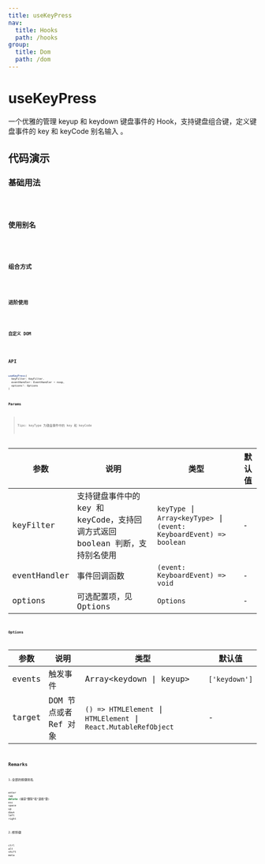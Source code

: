 ```yaml
---
title: useKeyPress
nav:
  title: Hooks
  path: /hooks
group:
  title: Dom
  path: /dom
---
```


# useKeyPress

一个优雅的管理 keyup 和 keydown 键盘事件的 Hook，支持键盘组合键，定义键盘事件的 key 和 keyCode 别名输入 。

## 代码演示

### 基础用法

<code src="./demo/demo1.tsx" />

### 使用别名

<code src="./demo/demo2.tsx" />

### 组合方式

<code src="./demo/demo3.tsx" />

### 进阶使用

<code src="./demo/demo4.tsx" />

### 自定义 DOM

<code src="./demo/demo5.tsx" />

## API

```typescript
useKeyPress(
  keyFilter: KeyFilter, 
  eventHandler: EventHandler = noop, 
  options?: Options
)
```

### Params

> Tips: keyType 为键盘事件中的 key 和 keyCode

| 参数    | 说明                                         | 类型                   | 默认值 |
|---------|----------------------------------------------|------------------------|--------|
| keyFilter | 支持键盘事件中的 key 和 keyCode，支持回调方式返回 boolean 判断，支持别名使用  | `keyType` \| `Array<keyType>` \| `(event: KeyboardEvent) => boolean` | -      |
| eventHandler | 事件回调函数  | `(event: KeyboardEvent) => void` | -      |
| options | 可选配置项，见 Options | `Options`               | -              |

### Options

| 参数            | 说明                                                   | 类型                              | 默认值 |
|-----------------|--------------------------------------------------------|-----------------------------------|--------|
| events | 触发事件  |  Array<keydown \| keyup\> | `['keydown']`     |
| target | DOM 节点或者 Ref 对象  | `() => HTMLElement` \| `HTMLElement` \| `React.MutableRefObject` | - |

## Remarks

1.全部的按键别名

```javascript
enter
tab
delete (捕获“删除”和“退格”键)
esc
space
up
down
left
right
```

2.修饰键

```javascript
ctrl
alt
shift
meta
```
